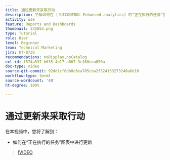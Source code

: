 ```yaml
---
title: 通过更新来采取行动
description: 了解如何在 [!UICONTROL Enhanced analytics] 的“正在执行的任务”图表内进行更新。
activity: use
feature: Reports and Dashboards
thumbnail: 335053.png
type: Tutorial
role: User
level: Beginner
team: Technical Marketing
jira: KT-8736
recommendations: noDisplay,noCatalog
exl-id: f574a537-b635-4b17-a067-3c168eea850a
doc-type: video
source-git-commit: 92dd1cf0db8c6ea785cba2f524133273240a6d10
workflow-type: tm+mt
source-wordcount: '40'
ht-degree: 100%

---
```


# 通过更新来采取行动

在本视频中，您将了解到：

* 如何在“正在执行的任务”图表中进行更新

>[!VIDEO](https://video.tv.adobe.com/v/335053/?quality=12&learn=on)
